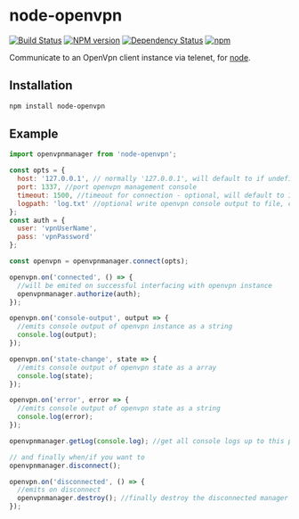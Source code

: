 node-openvpn
============
[![Build Status](https://travis-ci.org/amilajack/node-openvpn.svg?branch=master)](https://travis-ci.org/amilajack/node-openvpn)
[![NPM version](https://badge.fury.io/js/node-openvpn.svg)](http://badge.fury.io/js/node-openvpn)
[![Dependency Status](https://img.shields.io/david/amilajack/node-openvpn.svg)](https://david-dm.org/amilajack/node-openvpn)
[![npm](https://img.shields.io/npm/dm/node-openvpn.svg?maxAge=2592000)]()

Communicate to an OpenVpn client instance via telenet, for [node](http://nodejs.org).

## Installation
```bash
npm install node-openvpn
```

## Example
```js
import openvpnmanager from 'node-openvpn';

const opts = {
  host: '127.0.0.1', // normally '127.0.0.1', will default to if undefined
  port: 1337, //port openvpn management console
  timeout: 1500, //timeout for connection - optional, will default to 1500ms if undefined
  logpath: 'log.txt' //optional write openvpn console output to file, can be relative path or absolute
};
const auth = {
  user: 'vpnUserName',
  pass: 'vpnPassword'
};

const openvpn = openvpnmanager.connect(opts);

openvpn.on('connected', () => {
  //will be emited on successful interfacing with openvpn instance
  openvpnmanager.authorize(auth);
});

openvpn.on('console-output', output => {
  //emits console output of openvpn instance as a string
  console.log(output);
});

openvpn.on('state-change', state => {
  //emits console output of openvpn state as a array
  console.log(state);
});

openvpn.on('error', error => {
  //emits console output of openvpn state as a string
  console.log(error);
});

openvpnmanager.getLog(console.log); //get all console logs up to this point

// and finally when/if you want to
openvpnmanager.disconnect();

openvpn.on('disconnected', () => {
  //emits on disconnect
  openvpnmanager.destroy(); //finally destroy the disconnected manager
});
```
